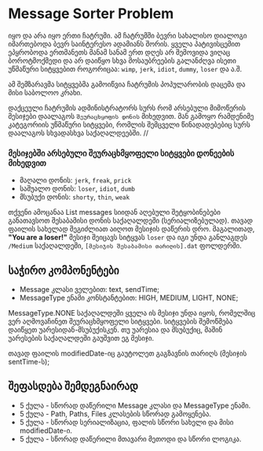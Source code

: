 # Message Sorter Problem
იყო და არა იყო ერთი ჩატრუმი. ამ ჩატრუმში ბევრი სახალისო დიალოგი იმართებოდა 
ბევრ საინტერესო ადამიანს შორის. ყველა პატივისცემით ეპყრობოდა ერთმანეთს მანამ სანამ ერთ დღეს
არ შემოვიდა ვიღაც ბოროტმოქმედი და არ დაიწყო სხვა მოსაუბრეების გალანძღვა ისეთი უწმაწური 
სიტყვებით როგორიცაა: `wimp`, `jerk`, `idiot`, `dummy`, `loser` და ა.შ. 

ამ შემზარავმა სიტყვებმა გამოიწვია ჩატრუმის პოპულარობის დაცემა და მისი საბოლოო კრახი.

დაქცეული ჩატრუმის ადმინისტრატორს სურს რომ არსებული მიმოწერის მესიჯები დაალაგოს 
`შეურაცხყოფის დონის` მიხედვით. მან გამოყო რამდენიმე კატეგორიის უწმაწური სიტყვები, რომლის
შემცველი წინადადებებიც სურს დაალაგოს სხვადასხვა საქაღალდეებში.
//
### მესიჯებში არსებული შეურაცხმყოფელი სიტყვები დონეების მიხედვით
* მაღალი დონის: `jerk`, `freak`, `prick`
* საშუალო დონის: `loser`, `idiot`, `dumb`
* მსუბუქი დონის: `shorty`, `thin`, `weak`

თქვენი ამოცანაა List<Message> messages სიიდან აღებული შეტყობინებები განათავსოთ შესაბამისი დონის
საქაღალდეში (სერიალიზებულად). თავად ფაილის სახელად შეგიძლიათ აიღოთ მესიჯის დაწერის დრო.
მაგალითად, **"You are a loser!"** მესიჯი შეიცავს სიტყვას `loser` და იგი უნდა განლაგდეს `/Medium` 
საქაღალდეში, `[მესიჯის შესაბამისი თარიღის].dat` ფოლდერში. 

## საჭირო კომპონენტები
* Message კლასი ველებით: text, sendTime;
* MessageType ენამი კონსტანტებით: HIGH, MEDIUM, LIGHT, NONE;

MessageType.NONE საქაღალდეში ყველა ის მესიჯი უნდა იყოს, რომელშიც ვერ აღმოვაჩინეთ შეურაცხმყოფელი
სიტყვები. სიტყვების შემოწმება დაიწყეთ უარესიდან-მსუბუქისკენ. თუ უარესია და მსუბუქიც, მაშინ
უარესების საქაღალდეში გაუშვით ეგ მესიჯი.

თავად ფაილის modifiedDate-იც გაუტოლეთ გაგზავნის თარიღს (მესიჯის sentTime-ს);

## შეფასდება შემდეგნაირად
* 5 ქულა - სწორად დაწერილი Message კლასი და MessageType ენამი.
* 5 ქულა - Path, Paths, Files კლასების სწორად გამოყენება.
* 5 ქულა - სწორად სერიალიზაცია, ფალის სწორი სახელი და მისი modifiedDate-ი.
* 5 ქულა - სწორად დაწერილი მთავარი მეთოდი და სწორი ლოგიკა.
